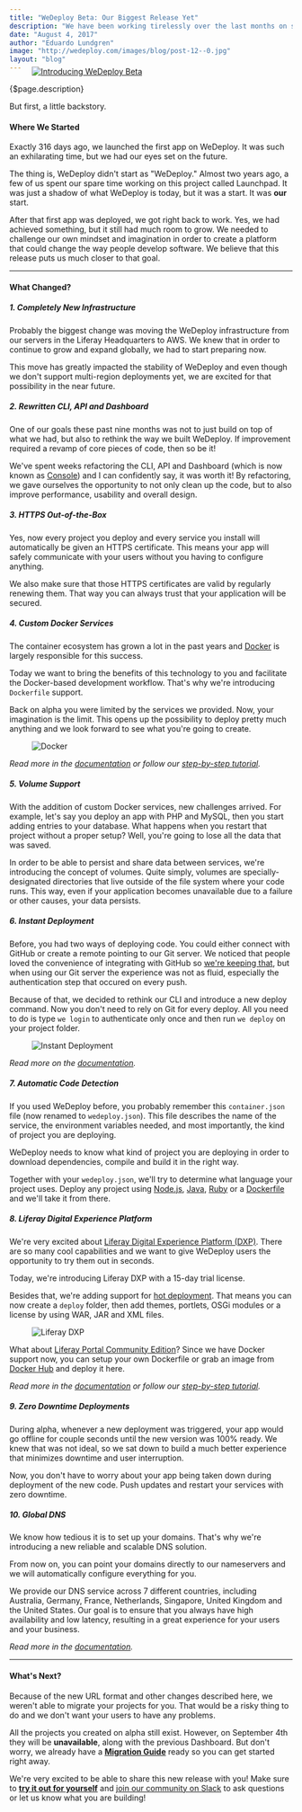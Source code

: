 ```yaml
---
title: "WeDeploy Beta: Our Biggest Release Yet"
description: "We have been working tirelessly over the last months on some huge changes to WeDeploy, and today is the day we can finally tell you all about them."
date: "August 4, 2017"
author: "Eduardo Lundgren"
image: "http://wedeploy.com/images/blog/post-12--0.jpg"
layout: "blog"
---
```


<article>

<a href="https://console.wedeploy.com" target="_blank">
	<figure style="margin-top: -1.5rem">
		<img src="/images/blog/post-12--0.jpg" alt="Introducing WeDeploy Beta">
	</figure>
</a>

{$page.description}

But first, a little backstory.

#### Where We Started

Exactly 316 days ago, we launched the first app on WeDeploy. It was such an exhilarating time, but we had our eyes set on the future.

The thing is, WeDeploy didn't start as "WeDeploy." Almost two years ago, a few of us spent our spare time working on this project called Launchpad. It was just a shadow of what WeDeploy is today, but it was a start. It was **our** start.

After that first app was deployed, we got right back to work. Yes, we had achieved something, but it still had much room to grow. We needed to challenge our own mindset and imagination in order to create a platform that could change the way people develop software. We believe that this release puts us much closer to that goal.

---

#### What Changed?

##### 1. Completely New Infrastructure

Probably the biggest change was moving the WeDeploy infrastructure from our servers in the Liferay Headquarters to AWS. We knew that in order to continue to grow and expand globally, we had to start preparing now.

This move has greatly impacted the stability of WeDeploy and even though we don't support multi-region deployments yet, we are excited for that possibility in the near future.

##### 2. Rewritten CLI, API and Dashboard

One of our goals these past nine months was not to just build on top of what we had, but also to rethink the way we built WeDeploy. If improvement required a revamp of core pieces of code, then so be it!

We've spent weeks refactoring the CLI, API and Dashboard (which is now known as [Console](https://console.wedeploy.com)) and I can confidently say, it was worth it! By refactoring, we gave ourselves the opportunity to not only clean up the code, but to also improve performance, usability and overall design.

##### 3. HTTPS Out-of-the-Box

Yes, now every project you deploy and every service you install will automatically be given an HTTPS certificate. This means your app will safely communicate with your users without you having to configure anything.

We also make sure that those HTTPS certificates are valid by regularly renewing them. That way you can always trust that your application will be secured.

##### 4. Custom Docker Services

The container ecosystem has grown a lot in the past years and [Docker](https://www.docker.com/) is largely responsible for this success.

Today we want to bring the benefits of this technology to you and facilitate the Docker-based development workflow. That's why we're introducing `Dockerfile` support.

Back on alpha you were limited by the services we provided. Now, your imagination is the limit. This opens up the possibility to deploy pretty much anything and we look forward to see what you're going to create.

<figure>
	<img src="/images/blog/post-12--docker.gif" alt="Docker">
</figure>

*Read more in the [documentation](/docs/deploy/deploying-docker/) or follow our [step-by-step tutorial](/tutorials/docker/get-started/).*

##### 5. Volume Support

With the addition of custom Docker services, new challenges arrived. For example, let's say you deploy an app with PHP and MySQL, then you start adding entries to your database. What happens when you restart that project without a proper setup? Well, you're going to lose all the data that was saved.

In order to be able to persist and share data between services, we're introducing the concept of volumes. Quite simply, volumes are specially-designated directories that live outside of the file system where your code runs. This way, even if your application becomes unavailable due to a failure or other causes, your data persists.

##### 6. Instant Deployment

Before, you had two ways of deploying code. You could either connect with GitHub or create a remote pointing to our Git server. We noticed that people loved the convenience of integrating with GitHub so [we're keeping that](/docs/deploy/continuous-deployment/), but when using our Git server the experience was not as fluid, especially the authentication step that occured on every push.

Because of that, we decided to rethink our CLI and introduce a new deploy command. Now you don't need to rely on Git for every deploy. All you need to do is type `we login` to authenticate only once and then run `we deploy` on your project folder.

<figure>
	<img src="/images/blog/post-12--instant-deployment.gif" alt="Instant Deployment">
</figure>

*Read more on the [documentation](/docs/deploy/getting-started/).*

##### 7. Automatic Code Detection

If you used WeDeploy before, you probably remember this `container.json` file (now renamed to `wedeploy.json`). This file describes the name of the service, the environment variables needed, and most importantly, the kind of project you are deploying.

WeDeploy needs to know what kind of project you are deploying in order to download dependencies, compile and build it in the right way.

Together with your `wedeploy.json`, we'll try to determine what language your project uses. Deploy any project using [Node.js](/docs/deploy/deploying-nodejs/), [Java](/docs/deploy/deploying-java/), [Ruby](/docs/deploy/deploying-ruby/) or a [Dockerfile](/docs/deploy/deploying-docker/) and we'll take it from there.

##### 8. Liferay Digital Experience Platform

We're very excited about [Liferay Digital Experience Platform (DXP)](https://www.liferay.com/digital-experience-platform). There are so many cool capabilities and we want to give WeDeploy users the opportunity to try them out in seconds.

Today, we're introducing Liferay DXP with a 15-day trial license.

Besides that, we're adding support for [hot deployment](https://dev.liferay.com/discover/portal/-/knowledge_base/7-0/installing-apps-manually). That means you can now create a `deploy` folder, then add themes, portlets, OSGi modules or a license by using WAR, JAR and XML files.

<figure>
	<img src="/images/blog/post-12--liferay-dxp.gif" alt="Liferay DXP">
</figure>

What about [Liferay Portal Community Edition](https://web.liferay.com/community/liferay-projects/liferay-portal/overview)? Since we have Docker support now, you can setup your own Dockerfile or grab an image from [Docker Hub](https://hub.docker.com/r/liferay/portal/) and deploy it here.

*Read more in the [documentation](/docs/deploy/deploying-liferay-dxp/) or follow our [step-by-step tutorial](/tutorials/liferay-dxp/get-started/).*

##### 9. Zero Downtime Deployments

During alpha, whenever a new deployment was triggered, your app would go offline for couple seconds until the new version was 100% ready. We knew that was not ideal, so we sat down to build a much better experience that minimizes downtime and user interruption.

Now, you don't have to worry about your app being taken down during deployment of the new code. Push updates and restart your services with zero downtime.

##### 10. Global DNS

We know how tedious it is to set up your domains. That's why we're introducing a new reliable and scalable DNS solution.

From now on, you can point your domains directly to our nameservers and we will automatically configure everything for you.

We provide our DNS service across 7 different countries, including Australia, Germany, France, Netherlands, Singapore, United Kingdom and the United States. Our goal is to ensure that you always have high availability and low latency, resulting in a great experience for your users and your business.

*Read more in the [documentation](/docs/intro/custom-domains/#2).*

---

#### What's Next?

Because of the new URL format and other changes described here, we weren't able to migrate your projects for you. That would be a risky thing to do and we don't want your users to have any problems.

All the projects you created on alpha still exist. However, on September 4th they will be **unavailable**, along with the previous Dashboard. But don't worry, we already have a **[Migration Guide](/docs/deploy/migrating-to-beta/)** ready so you can get started right away.

We're very excited to be able to share this new release with you! Make sure to **[try it out for yourself](https://console.wedeploy.com)** and [join our community on Slack](https://chat.wedeploy.com) to ask questions or let us know what you are building!

</article>
